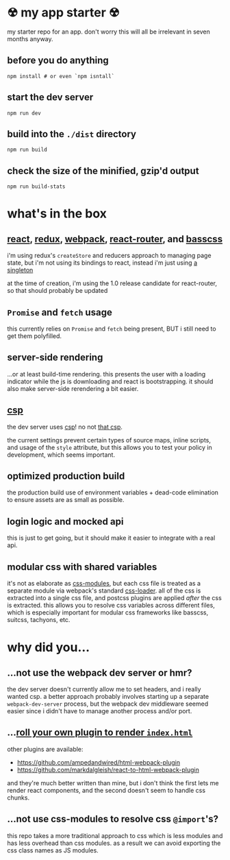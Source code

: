 # &#9762; my app starter &#9762;

my starter repo for an app. don't worry this will all be irrelevant in seven
months anyway.

## before you do anything

    npm install # or even `npm isntall`

## start the dev server

    npm run dev

## build into the `./dist` directory

    npm run build

## check the size of the minified, gzip'd output

    npm run build-stats

# what's in the box

## [react][], [redux][], [webpack][], [react-router][], and [basscss][]

i'm using redux's `createStore` and reducers approach to managing page state,
but i'm not using its bindings to react, instead i'm just using [a singleton][]

at the time of creation, i'm using the 1.0 release candidate for react-router,
so that should probably be updated

## `Promise` and `fetch` usage

this currently relies on `Promise` and `fetch` being present, BUT i still need
to get them polyfilled.

## server-side rendering

&hellip;or at least build-time rendering. this presents the user with a loading
indicator while the js is downloading and react is bootstrapping. it should
also make server-side rerendering a bit easier.

## [csp][]

the dev server uses [csp][]! no not [that csp][].

the current settings prevent certain types of source maps, inline scripts, and
usage of the `style` attribute, but this allows you to test your policy in
development, which seems important.

## optimized production build

the production build use of environment variables + dead-code elimination to
ensure assets are as small as possible.

## login logic and mocked api

this is just to get going, but it should make it easier to integrate with a
real api.

## modular css with shared variables

it's not as elaborate as [css-modules][], but each css file is treated as a
separate module via webpack's standard [css-loader][]. all of the css is
extracted into a single css file, and postcss plugins are applied _after_ the
css is extracted. this allows you to resolve css variables across different
files, which is especially important for modular css frameworks like basscss,
suitcss, tachyons, etc.

# why did you&hellip;

## &hellip;not use the webpack dev server or hmr?

the dev server doesn't currently allow me to set headers, and i really wanted
csp. a better approach probably involves starting up a separate
`webpack-dev-server` process, but the webpack dev middleware seemed easier
since i didn't have to manage another process and/or port.

## &hellip;[roll your own plugin to render `index.html`][]

other plugins are available:

- https://github.com/ampedandwired/html-webpack-plugin
- https://github.com/markdalgleish/react-to-html-webpack-plugin

and they're much better written than mine, but i don't think the first lets me
render react components, and the second doesn't seem to handle css chunks.

## &hellip;not use css-modules to resolve css `@import`'s?

this repo takes a more traditional approach to css which is less modules and
has less overhead than css modules. as a result we can avoid exporting the css
class names as JS modules.

[react]: http://facebook.github.io/react/
[redux]: http://rackt.github.io/redux/
[webpack]: http://webpack.github.io
[react-router]: http://rackt.github.io/react-router/
[basscss]: http://www.basscss.com
[a singleton]: /src/data/store.js
[csp]: /config.js#L9
[css-modules]: https://github.com/css-modules/css-modules
[css-loader]: https://github.com/webpack/css-loader
[roll your own plugin to render `index.html`]: /lib/html.js
[that csp]: http://swannodette.github.io/2013/07/12/communicating-sequential-processes/
